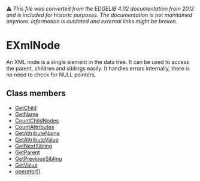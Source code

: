 :warning: _This file was converted from the EDGELIB 4.02 documentation from 2012 and is included for historic purposes. The documentation is not maintained anymore: information is outdated and external links might be broken._

# EXmlNode

An XML node is a single element in the data tree. It can be used to access the parent, children and siblings easily. It handles errors internally, there is no need to check for NULL pointers.

## Class members
* [GetChild](exmlnode_getchild.md)
* [GetName](exmlnode_getname.md)
* [CountChildNodes](exmlnode_countchildnodes.md)
* [CountAttributes](exmlnode_countattributes.md)
* [GetAttributeName](exmlnode_getattributename.md)
* [GetAttributeValue](exmlnode_getattributevalue.md)
* [GetNextSibling](exmlnode_getnextsibling.md)
* [GetParent](exmlnode_getparent.md)
* [GetPreviousSibling](exmlnode_getprevioussibling.md)
* [GetValue](exmlnode_getvalue.md)
* [operator[]](exmlnode_operatorbracket.md)

